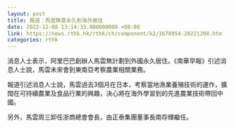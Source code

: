 ```yaml
---
layout: post
title: 報道：馬雲無意永久到海外居住
date: 2022-12-08 13:14:33.000000000 +08:00
link: https://news.rthk.hk/rthk/ch/component/k2/1678954-20221208.htm
categories: rthk
---
```


消息人士表示，阿里巴巴創辦人馬雲無計劃到外國永久居住。《南華早報》引述消息人士說，馬雲未來會到東南亞考察農業相關業務。

報道引述消息人士說，馬雲過去3個月在日本，考察當地漁業養殖技術的運作，擴闊在可持續農業及食品行業的興趣，決心將在海外學習到的先進農業技術帶回中國。

另外，馬雲周三卸任浙商總會會長，由正泰集團董事長南存輝繼任。
